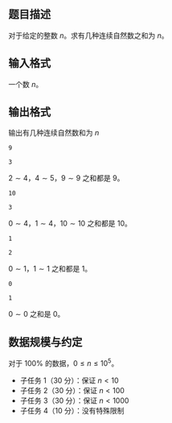 ## 题目描述

对于给定的整数 $n$。求有几种连续自然数之和为 $n$。

## 输入格式

一个数 $n$。

## 输出格式

输出有几种连续自然数和为 $n$

```input1
9
```

```output1
3
```

$2\sim 4$，$4\sim 5$，$9\sim 9$ 之和都是 $9$。

```input2
10
```

```output2
3
```

$0\sim 4$，$1\sim 4$，$10\sim 10$ 之和都是 $10$。

```input3
1
```

```output3
2
```

$0\sim 1$，$1\sim 1$ 之和都是 $1$。

```input4
0
```

```output4
1
```

$0\sim 0$ 之和是 $0$。

## 数据规模与约定

对于 $100\%$ 的数据，$0 \le n \le 10^5$。

- 子任务 1（30 分）：保证 $n\lt 10$
- 子任务 2（30 分）：保证 $n\lt 100$
- 子任务 3（30 分）：保证 $n\lt 1000$
- 子任务 4（10 分）：没有特殊限制